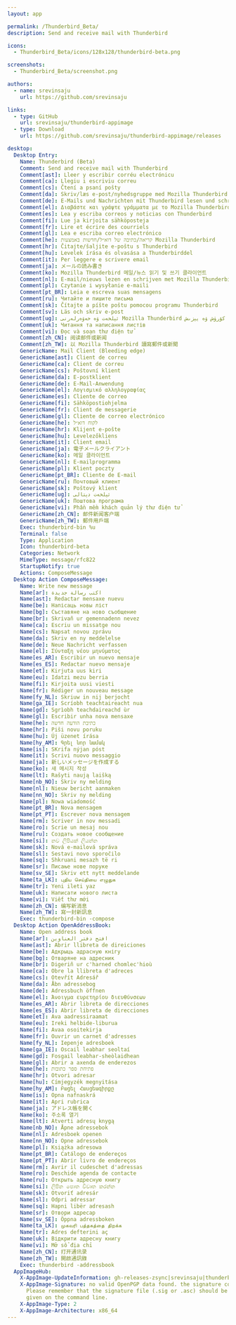 ```yaml
---
layout: app

permalink: /Thunderbird_Beta/
description: Send and receive mail with Thunderbird

icons:
  - Thunderbird_Beta/icons/128x128/thunderbird-beta.png

screenshots:
  - Thunderbird_Beta/screenshot.png

authors:
  - name: srevinsaju
    url: https://github.com/srevinsaju

links:
  - type: GitHub
    url: srevinsaju/thunderbird-appimage
  - type: Download
    url: https://github.com/srevinsaju/thunderbird-appimage/releases

desktop:
  Desktop Entry:
    Name: Thunderbird (Beta)
    Comment: Send and receive mail with Thunderbird
    Comment[ast]: Lleer y escribir corréu electrónicu
    Comment[ca]: Llegiu i escriviu correu
    Comment[cs]: Čtení a psaní pošty
    Comment[da]: Skriv/læs e-post/nyhedsgruppe med Mozilla Thunderbird
    Comment[de]: E-Mails und Nachrichten mit Thunderbird lesen und schreiben
    Comment[el]: Διαβάστε και γράψτε γράμματα με το Mozilla Thunderbird
    Comment[es]: Lea y escriba correos y noticias con Thunderbird
    Comment[fi]: Lue ja kirjoita sähköposteja
    Comment[fr]: Lire et écrire des courriels
    Comment[gl]: Lea e escriba correo electrónico
    Comment[he]: קריאה/כתיבה של דוא״ל/חדשות באמצעות Mozilla Thunderbird
    Comment[hr]: Čitajte/šaljite e-poštu s Thunderbird
    Comment[hu]: Levelek írása és olvasása a Thunderbirddel
    Comment[it]: Per leggere e scrivere email
    Comment[ja]: メールの読み書き
    Comment[ko]: Mozilla Thunderbird 메일/뉴스 읽기 및 쓰기 클라이언트
    Comment[nl]: E-mail/nieuws lezen en schrijven met Mozilla Thunderbird
    Comment[pl]: Czytanie i wysyłanie e-maili
    Comment[pt_BR]: Leia e escreva suas mensagens
    Comment[ru]: Читайте и пишите письма
    Comment[sk]: Čítajte a píšte poštu pomocou programu Thunderbird
    Comment[sv]: Läs och skriv e-post
    Comment[ug]: ئېلخەت ۋە خەۋەرلەرنى Mozilla Thunderbird دا كۆرۈش ۋە يېزىش
    Comment[uk]: Читання та написання листів
    Comment[vi]: Đọc và soạn thư điện tử
    Comment[zh_CN]: 阅读邮件或新闻
    Comment[zh_TW]: 以 Mozilla Thunderbird 讀寫郵件或新聞
    GenericName: Mail Client (Bleeding edge)
    GenericName[ast]: Client de correu
    GenericName[ca]: Client de correu
    GenericName[cs]: Poštovní klient
    GenericName[da]: E-postklient
    GenericName[de]: E-Mail-Anwendung
    GenericName[el]: Λογισμικό αλληλογραφίας
    GenericName[es]: Cliente de correo
    GenericName[fi]: Sähköpostiohjelma
    GenericName[fr]: Client de messagerie
    GenericName[gl]: Cliente de correo electrónico
    GenericName[he]: לקוח דוא״ל
    GenericName[hr]: Klijent e-pošte
    GenericName[hu]: Levelezőkliens
    GenericName[it]: Client email
    GenericName[ja]: 電子メールクライアント
    GenericName[ko]: 메일 클라이언트
    GenericName[nl]: E-mailprogramma
    GenericName[pl]: Klient poczty
    GenericName[pt_BR]: Cliente de E-mail
    GenericName[ru]: Почтовый клиент
    GenericName[sk]: Poštový klient
    GenericName[ug]: ئېلخەت دېتالى
    GenericName[uk]: Поштова програма
    GenericName[vi]: Phần mềm khách quản lý thư điện tử
    GenericName[zh_CN]: 邮件新闻客户端
    GenericName[zh_TW]: 郵件用戶端
    Exec: thunderbird-bin %u
    Terminal: false
    Type: Application
    Icon: thunderbird-beta
    Categories: Network
    MimeType: message/rfc822
    StartupNotify: true
    Actions: ComposeMessage
  Desktop Action ComposeMessage:
    Name: Write new message
    Name[ar]: اكتب رسالة جديدة
    Name[ast]: Redactar mensaxe nuevu
    Name[be]: Напісаць новы ліст
    Name[bg]: Съставяне на ново съобщение
    Name[br]: Skrivañ ur gemennadenn nevez
    Name[ca]: Escriu un missatge nou
    Name[cs]: Napsat novou zprávu
    Name[da]: Skriv en ny meddelelse
    Name[de]: Neue Nachricht verfassen
    Name[el]: Σύνταξη νέου μηνύματος
    Name[es_AR]: Escribir un nuevo mensaje
    Name[es_ES]: Redactar nuevo mensaje
    Name[et]: Kirjuta uus kiri
    Name[eu]: Idatzi mezu berria
    Name[fi]: Kirjoita uusi viesti
    Name[fr]: Rédiger un nouveau message
    Name[fy_NL]: Skriuw in nij berjocht
    Name[ga_IE]: Scríobh teachtaireacht nua
    Name[gd]: Sgrìobh teachdaireachd ùr
    Name[gl]: Escribir unha nova mensaxe
    Name[he]: כתיבת הודעה חדשה
    Name[hr]: Piši novu poruku
    Name[hu]: Új üzenet írása
    Name[hy_AM]: Գրել նոր նամակ
    Name[is]: SKrifa nýjan póst
    Name[it]: Scrivi nuovo messaggio
    Name[ja]: 新しいメッセージを作成する
    Name[ko]: 새 메시지 작성
    Name[lt]: Rašyti naują laišką
    Name[nb_NO]: Skriv ny melding
    Name[nl]: Nieuw bericht aanmaken
    Name[nn_NO]: Skriv ny melding
    Name[pl]: Nowa wiadomość
    Name[pt_BR]: Nova mensagem
    Name[pt_PT]: Escrever nova mensagem
    Name[rm]: Scriver in nov messadi
    Name[ro]: Scrie un mesaj nou
    Name[ru]: Создать новое сообщение
    Name[si]: නව ලිපියක් ලියන්න
    Name[sk]: Nová e-mailová správa
    Name[sl]: Sestavi novo sporočilo
    Name[sq]: Shkruani mesazh të ri
    Name[sr]: Писање нове поруке
    Name[sv_SE]: Skriv ett nytt meddelande
    Name[ta_LK]: புதிய செய்தியை எழுதுக
    Name[tr]: Yeni ileti yaz
    Name[uk]: Написати нового листа
    Name[vi]: Viết thư mới
    Name[zh_CN]: 编写新消息
    Name[zh_TW]: 寫一封新訊息
    Exec: thunderbird-bin -compose
  Desktop Action OpenAddressBook:
    Name: Open address book
    Name[ar]: افتح دفتر العناوين
    Name[ast]: Abrir llibreta de direiciones
    Name[be]: Адкрыць адрасную кнігу
    Name[bg]: Отваряне на адресник
    Name[br]: Digeriñ ur c'harned chomlec'hioù
    Name[ca]: Obre la llibreta d'adreces
    Name[cs]: Otevřít Adresář
    Name[da]: Åbn adressebog
    Name[de]: Adressbuch öffnen
    Name[el]: Άνοιγμα ευρετηρίου διευθύνσεων
    Name[es_AR]: Abrir libreta de direcciones
    Name[es_ES]: Abrir libreta de direcciones
    Name[et]: Ava aadressiraamat
    Name[eu]: Ireki helbide-liburua
    Name[fi]: Avaa osoitekirja
    Name[fr]: Ouvrir un carnet d'adresses
    Name[fy_NL]: Iepenje adresboek
    Name[ga_IE]: Oscail leabhar seoltaí
    Name[gd]: Fosgail leabhar-sheòlaidhean
    Name[gl]: Abrir a axenda de enderezos
    Name[he]: פתיחת ספר כתובות
    Name[hr]: Otvori adresar
    Name[hu]: Címjegyzék megnyitása
    Name[hy_AM]: Բացել Հասցեագիրքը
    Name[is]: Opna nafnaskrá
    Name[it]: Apri rubrica
    Name[ja]: アドレス帳を開く
    Name[ko]: 주소록 열기
    Name[lt]: Atverti adresų knygą
    Name[nb_NO]: Åpne adressebok
    Name[nl]: Adresboek openen
    Name[nn_NO]: Opne adressebok
    Name[pl]: Książka adresowa
    Name[pt_BR]: Catálogo de endereços
    Name[pt_PT]: Abrir livro de endereços
    Name[rm]: Avrir il cudeschet d'adressas
    Name[ro]: Deschide agenda de contacte
    Name[ru]: Открыть адресную книгу
    Name[si]: ලිපින පොත විවෘත කරන්න
    Name[sk]: Otvoriť adresár
    Name[sl]: Odpri adressar
    Name[sq]: Hapni libër adresash
    Name[sr]: Отвори адресар
    Name[sv_SE]: Öppna adressboken
    Name[ta_LK]: முகவரி பத்தகத்தை திறக்க
    Name[tr]: Adres defterini aç
    Name[uk]: Відкрити адресну книгу
    Name[vi]: Mở sổ địa chỉ
    Name[zh_CN]: 打开通讯录
    Name[zh_TW]: 開啟通訊錄
    Exec: thunderbird -addressbook
  AppImageHub:
    X-AppImage-UpdateInformation: gh-releases-zsync|srevinsaju|thunderbird-appimage|latest|Thunderbird*.AppImage.zsync
    X-AppImage-Signature: no valid OpenPGP data found. the signature could not be verified.
      Please remember that the signature file (.sig or .asc) should be the first file
      given on the command line.
    X-AppImage-Type: 2
    X-AppImage-Architecture: x86_64
---
```

